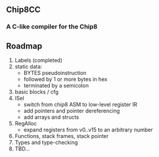 Chip8CC
-------

### A C-like compiler for the Chip8


## Roadmap
1. Labels (completed)
1. static data:
    - BYTES pseudoinstruction
    - followed by 1 or more bytes in hex
    - terminated by a semicolon
2. basic blocks / cfg 
3. ISel
   - switch from chip8 ASM to low-level register IR
   - add pointers and pointer dereferencing
   - add arrays and structs
2. RegAlloc
   - expand registers from v0..v15 to an arbitrary number
5. Functions, stack frames, stack pointer
6. Types and type-checking
7. TBD...
